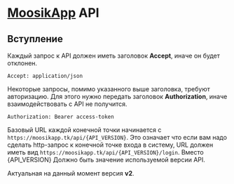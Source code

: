 # [MoosikApp](https://moosikapp.tk) API

## Вступление
Каждый запрос к API должен иметь заголовок **Accept**, иначе он будет отклонен.
```
Accept: application/json
```

Некоторые запросы, помимо указанного выше заголовка, требуют авторизацию.
Для этого нужно передать заголовок **Authorization**, иначе взаимодействовать с API не получится.
```
Authorization: Bearer access-token
```

Базовый URL каждой конечной точки начинается с `https://moosikapp.tk/api/{API_VERSION}`.
Это означает что если вам надо сделать http-запрос к конечной точке входа в систему, URL должен иметь вид `https://moosikapp.tk/api/{API_VERSION}/login`.
Вместо {API_VERSION} Должно быть значение используемой версии API. 

Актуальная на данный момент версия **v2**.